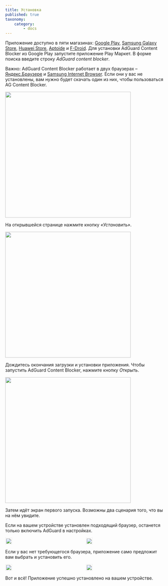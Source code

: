 ```yaml
---
title: Установка
published: true
taxonomy:
    category:
        - docs
---
```


Приложение доступно в пяти магазинах: [Google Play](https://play.google.com/store/apps/details?id=com.adguard.android.contentblocker), [Samsung Galaxy Store](https://galaxystore.samsung.com/detail/com.adguard.android.contentblocker), [Huawei Store](https://appstore.huawei.com/app/C100440597), [Aptoide](https://adguard-content-blocker.ru.aptoide.com/) и [F-Droid](https://f-droid.org/ru/packages/com.adguard.android.contentblocker/). Для установки AdGuard Content Blocker из Google Play запустите приложение Play Маркет. В форме поиска введите строку _AdGuard content blocker_.

Важно: AdGuard Content Blocker работает в двух браузерах – [Яндекс.Браузере](https://browser.yandex.ru/) и [Samsung Internet Browser](https://play.google.com/store/apps/details?id=com.sec.android.app.sbrowser&hl=ru). Если они у вас не установлены, вам нужно будет скачать один из них, чтобы пользоваться AG Content Blocker.

<img src="https://cdn.adguard.com/public/Adguard/kb/AdGuard_Content_Blocker/Store_search.png" width="400" />

На открывшейся странице нажмите кнопку _«Установить»_.

<img src="https://cdn.adguard.com/public/Adguard/kb/AdGuard_Content_Blocker/Installing_from_the_store.png" width="400" />

Дождитесь окончания загрузки и установки приложения. Чтобы запустить AdGuard Content Blocker, нажмите кнопку _Открыть_.

<img src="https://cdn.adguard.com/public/Adguard/kb/AdGuard_Content_Blocker/Open_from_the_store.png" width="400" />

Затем идёт экран первого запуска. Возможны два сценария того, что вы на нём увидите.

Если на вашем устройстве установлен подходящий браузер, останется только включить AdGuard в настройках.

<div style="display:flex">
     <div style="flex:1;padding-right:5px;">
         <img src="https://cdn.adguard.com/public/Adguard/kb/AdGuard_Content_Blocker/Onboarding_get_started.png" style="border: 1px solid #efefef; max-width: 350px; padding: 2px;">
     </div>
     <div style="flex:1;padding-left:5px;">
          <img src="https://cdn.adguard.com/public/Adguard/kb/AdGuard_Content_Blocker/Onboarding_browser_found.png" style="border: 1px solid #efefef; max-width: 350px; padding: 2px;">
     </div>
</div>
<p align="center"><p>

Если у вас нет требующегося браузера, приложение само предложит вам выбрать и установить его.

<div style="display:flex">
     <div style="flex:1;padding-right:5px;">
         <img src="https://cdn.adguard.com/public/Adguard/kb/AdGuard_Content_Blocker/Onboarding_select_a_browser.png" style="border: 1px solid #efefef; max-width: 350px; padding: 2px;">
     </div>
     <div style="flex:1;padding-left:5px;">
          <img src="https://cdn.adguard.com/public/Adguard/kb/AdGuard_Content_Blocker/Onboarding_select_a_browser_2.png" style="border: 1px solid #efefef; max-width: 350px; padding: 2px;">
     </div>
</div>
<p align="center"><p>

Вот и всё! Приложение успешно установлено на вашем устройстве. 
